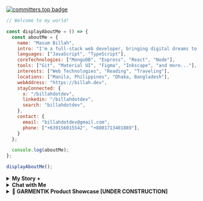 [![committers.top badge](https://user-badge.committers.top/bangladesh/billahdotdev.svg)](https://user-badge.committers.top/bangladesh/Billahdotdev)             
                                                                                      
```javascript                                 
// Welcome to my world!                                                                  

const displayAboutMe = () => {
  const aboutMe = {
    name: "Masum Billah",
    intro: "I'm a full-stack web developer, bringing digital dreams to life.",
    languages: ["JavaScript", "TypeScript"],
    coreTechnologies: ["MongoDB", "Express", "React", "Node"],
    tools: ["Git", "Material UI", "Figma", "Inkscape", "and more..."],
    interests: ["Web Technologies", "Reading", "Traveling"], 
    locations: ["Manila, Philippines", "Dhaka, Bangladesh"],
    webAddress: "https://billah.dev", 
    stayConnected: {
      x: "/billahdotdev", 
      linkedin: "/billahdotdev", 
      search: "billahdotdev",
    },
    contact: {
      email: "billahdotdev@gmail.com",
      phone: ["+639156015542", "+8801713401889"], 
    }
  };

  console.log(aboutMe);
};  

displayAboutMe();   

```
     

<details> 
<summary><strong>My Story &#43;</strong></summary>                                      
  
<pre>
🙂 My Story:      
I am passionate about JavaScript and web technologies. Before the pandemic, I was just a struggling entrepreneur in the clothing industry.
'GARMENTIK' is a company where I hustled as a rainmaker. My business had its ups and downs, which were stressful, but I was learning 
 something new every day. During the pandemic, I decided to bring my passion into the business. Nowadays, two roles in my real-life game 
 are: Rainmaking for 'GARMENTIK' and 'Web Development Service'.  

👩‍💻 I Speak:
English, Bangla(Native), Taglish, and of course JavaScript!          

🎓 Certification:
I'm a Bangladesh University of Engineering and Technology (BUET) certified full-stack web developer   
on a journey of modern web mastery at the University of Helsinki.    
</pre>
</details>   


<details> 
<summary><strong>Chat with Me</strong></summary>         
 
<pre> 
There are times when you need someone to listen or give some advice. Book a slot to chat - anything from personal to career, 
Web Development, Graphic design, Digital Marketing, T-Shirt Business, and Mental Health.

The slots for October and November are fully booked. Availability for December will be announced in November on my x account.   
<br />
For T-shirt Business inquiries, please fill out the <a href="https://docs.google.com/forms/d/e/1FAIpQLSef8mJz6FOO0TR3hb0upJO89fZXlB3xTG6W1qxsRAFUNTM74A/viewform?embedded=true" width="640" height="1442" frameborder="0" marginheight="0" marginwidth="0">Google Form</a> to receive a quick response. Thank you!
</pre>
</details>   
<details>
<summary><strong>🛒 GARMENTIK Product Showcase [UNDER CONSTRUCTION]</strong></summary>
<br>

<div align="center">
  <img src="https://via.placeholder.com/800x200.png?text=GARMENTIK+-+Affordable+Fashion" alt="GARMENTIK Banner" style="border-radius: 10px;">
  <h1>Welcome to GARMENTIK</h1>
  <p>Your one-stop shop for stylish, high-quality T-shirts at unbeatable prices. New designs coming soon!</p>
</div>

---

## 👕 Featured Products

### **Programming Tees**
#### JavaScript Lover Tee
<div align="center">
  <img src="https://via.placeholder.com/500x500.png?text=JavaScript+Lover+Tee" alt="JavaScript Lover Tee" style="border-radius: 10px; max-width: 500px;">
</div>
<p align="center"><strong>Price:</strong> $20.00</p>

**Details:**
- Fabric: 100% Cotton  
- Colors: Blue, Black, Grey  
- Sizes: S, M, L, XL  
- Stock: 50 units  

<div align="center">
  <a href="https://wa.me/15551234567?text=Hi!%20I%20am%20interested%20in%20the%20JavaScript+Lover+Tee" target="_blank" style="text-decoration: none;">
    <img src="https://img.icons8.com/ios-filled/50/00e676/whatsapp.png" alt="WhatsApp"> Contact to Order
  </a>
</div>

---

### **Plain Tees**
#### Classic White Tee
<div align="center">
  <img src="https://via.placeholder.com/500x500.png?text=Classic+White+Tee" alt="Classic White Tee" style="border-radius: 10px; max-width: 500px;">
</div>
<p align="center"><strong>Price:</strong> $15.00</p>

**Details:**
- Fabric: 100% Organic Cotton  
- Colors: White, Black  
- Sizes: S, M, L, XL  
- Stock: 100 units  

<div align="center">
  <a href="https://wa.me/15551234567?text=Hi!%20I%20am%20interested%20in%20the%20Classic+White+Tee" target="_blank" style="text-decoration: none;">
    <img src="https://img.icons8.com/ios-filled/50/00e676/whatsapp.png" alt="WhatsApp"> Contact to Order
  </a>
</div>

---

### **Exclusive Tees**
#### Limited Edition Neon Tee
<div align="center">
  <img src="https://via.placeholder.com/500x500.png?text=Limited+Edition+Neon+Tee" alt="Limited Edition Neon Tee" style="border-radius: 10px; max-width: 500px;">
</div>
<p align="center"><strong>Price:</strong> $30.00</p>

**Details:**
- Fabric: Premium Cotton  
- Colors: Neon Yellow, Neon Pink  
- Sizes: M, L, XL  
- Stock: 20 units  

<div align="center">
  <a href="https://wa.me/15551234567?text=Hi!%20I%20am%20interested%20in%20the%20Limited+Edition+Neon+Tee" target="_blank" style="text-decoration: none;">
    <img src="https://img.icons8.com/ios-filled/50/00e676/whatsapp.png" alt="WhatsApp"> Contact to Order
  </a>
</div>

---

## 📞 Contact Us
<div align="center">
  <p>For bulk orders, inquiries, or collaborations:</p>
  <p>📱 <strong>WhatsApp:</strong> <a href="https://wa.me/15551234567" target="_blank">Chat Now</a></p>
  <p>📧 <strong>Email:</strong> <a href="mailto:contact@example.com">contact@example.com</a></p>
</div>

---

<div align="center">
  <h3>Thank you for visiting GARMENTIK! 🌟</h3>
  <p>Stay connected for updates and new arrivals!</p>
</div>

</details>
